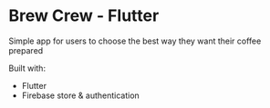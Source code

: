 # Brew Crew - Flutter

Simple app for users to choose the best way they want their coffee prepared

Built with:
- Flutter
- Firebase store & authentication

